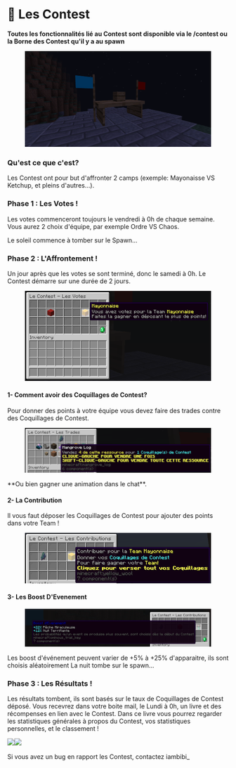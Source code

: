# 🎏 Les Contest

**Toutes les fonctionnalités lié au Contest sont disponible via le /contest ou la Borne des Contest qu'il y a au spawn**

<figure><img src="../.gitbook/assets/1 (2).png" alt=""><figcaption></figcaption></figure>



### Qu'est ce que c'est? <a href="#quest-ce-que-cest" id="quest-ce-que-cest"></a>

Les Contest ont pour but d'affronter 2 camps (exemple: Mayonaisse VS Ketchup, et pleins d'autres...).

### Phase 1 : Les Votes ! <a href="#phase-1-les-votes" id="phase-1-les-votes"></a>

Les votes commenceront toujours le vendredi à 0h de chaque semaine. Vous aurez 2 choix d'équipe, par exemple Ordre VS Chaos.

Le soleil commence à tomber sur le Spawn...

### Phase 2 : L'Affrontement ! <a href="#phase-2-laffrontement" id="phase-2-laffrontement"></a>

Un jour après que les votes se sont terminé, donc le samedi à 0h. Le Contest démarre sur une durée de 2 jours.

<figure><img src="../.gitbook/assets/2 (1).png" alt=""><figcaption></figcaption></figure>

#### 1- Comment avoir des Coquillages de Contest? <a href="#id-1-comment-avoir-des-coquillages-de-contest" id="id-1-comment-avoir-des-coquillages-de-contest"></a>

Pour donner des points à votre équipe vous devez faire des trades contre des Coquillages de Contest.

<figure><img src="../.gitbook/assets/3 (1).png" alt=""><figcaption></figcaption></figure>



\*\*Ou bien gagner une animation dans le chat\*\*.

#### 2- La Contribution <a href="#id-2-la-contribution" id="id-2-la-contribution"></a>

Il vous faut déposer les Coquillages de Contest pour ajouter des points dans votre Team !

<figure><img src="../.gitbook/assets/4 (1).png" alt=""><figcaption></figcaption></figure>



#### 3- Les Boost D'Evenement <a href="#id-3-les-boost-devenement" id="id-3-les-boost-devenement"></a>

<figure><img src="../.gitbook/assets/5.png" alt=""><figcaption></figcaption></figure>



Les boost d'événement peuvent varier de +5% à +25% d'apparaitre, ils sont choisis aléatoirement La nuit tombe sur le spawn...

### Phase 3 : Les Résultats ! <a href="#phase-3-les-resultats" id="phase-3-les-resultats"></a>

Les résultats tombent, ils sont basés sur le taux de Coquillages de Contest déposé. Vous recevrez dans votre boite mail, le Lundi à 0h, un livre et des récompenses en lien avec le Contest. Dans ce livre vous pourrez regarder les statistiques générales à propos du Contest, vos statistiques personnelles, et le classement !

![](https://wiki.openmc.fr/\~gitbook/image?url=https%3A%2F%2F925709520-files.gitbook.io%2F%7E%2Ffiles%2Fv0%2Fb%2Fgitbook-x-prod.appspot.com%2Fo%2Fspaces%252F730ntBObvzDVKKF2fGY2%252Fuploads%252Fgit-blob-a1b8e04a6926f9c686383b2d75e929c437b49908%252Fcontest\_book1.png%3Falt%3Dmedia\&width=768\&dpr=4\&quality=100\&sign=826fcfa8\&sv=1)![](https://wiki.openmc.fr/\~gitbook/image?url=https%3A%2F%2F925709520-files.gitbook.io%2F%7E%2Ffiles%2Fv0%2Fb%2Fgitbook-x-prod.appspot.com%2Fo%2Fspaces%252F730ntBObvzDVKKF2fGY2%252Fuploads%252Fgit-blob-a581b6d7b340922070dfd32d62063a920036f5b2%252Fcontest\_book2.png%3Falt%3Dmedia\&width=768\&dpr=4\&quality=100\&sign=51956d1d\&sv=1)

Si vous avez un bug en rapport les Contest, contactez iambibi\_
